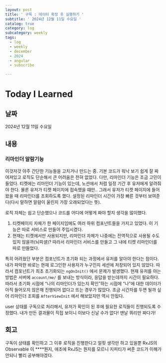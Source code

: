 ```yaml
---
layout: post
title: ' 구독 : 데이터 확정 후 실행하기 '
subtitle: ' 2024년 12월 11일 수요일 '
catalog: true
category: log
subcategory: weekly
tags:
  - log
  - weekly
  - december
  - 2024
  - angular
  - subscribe

---
```


# Today I Learned

## 날짜

2024년 12월 11일 수요일

## 내용

### 리마인더 알람기능

 이것저것 아주 간단한 기능들을 고치거나 만드는 중. 기본 코드가 워낙 보기 쉽게 잘 짜여져있고 로직도 단순해서 큰 어려움은 전혀 없었다. 다만, 리마인더 기능은 조금 고민이 들었다. 티켓에는 리마인더 기능이 있는데, 노션에서 처럼 일정 기간 후 유저에게 알려줘야 한다. 물론 유저가 티켓 페이지에 접속했을 떄만.. 그래서 유저가 티켓 페이지에 들어왔을 때 리마인더를 조회하도록 했다. 설정된 리마인더 시간이 가장 빠른 것부터 보여준다(다시 말하면 알람이 울린지 가장 오래되었다는 뜻).

 로직 자체는 쉽고 단순했으나 코드를 어디에 어떻게 짜야 할지 생각을 많이했다. 

1. 티켓페이지 자체가 한 페이지임에도 여러 하위 컴포넌트들을 가지고 있었다. 이 기능은 따로 서비스로 만들어 주입시켰다.
2. 현재는 티켓에서만 사용되지만, 리마인더 자체가 나중에는 전역적으로 사용될 수도 있지 않을까(뇌피셜)? 따라서 리마인더 서비스를 만들고 그 내에 티켓 리마인더를 따로 만들었다.

특히 어려웠던 부분은 컴포넌트가 초기화 되는 과정에서 유저를 알아야 한다는 점이다. 내가 파악한 바로는 현재 로그인한 사용자가 누구인지 세션에 저장되어 있지 않았다. 따라서 컴포넌트가 최초 초기화되는 `ngOnInit()` 에서 문제가 발생했다. 현재 유저를 아는 방법은 서버에 `account/me/` 를 보내는 방식이라, 응답을 받는데까지 시간이 필요하다. 따라서 초기화 시점에 “나의 리마인더가 있는지 확인”하는 시점에 “나”에 대한 데이터가 아직 들어오지 않은채 진행되어 없다고 뜨는 경우가 많았다. 조금 시간차를 두면 될까 싶어 리마인더 조회를 `AfterViewInit` 에서 해보았지만 역시 안됬다.

 user 상태를 구독으로 처리해서, 유저가 확인이 된 후에 필요한 로직들이 진행되도록 수정했다. 내가 만든 결과물이 직접 보이니 이보다 신날 수가 없다! 맨날 쿼리만 짜다가!

## 회고

구독이 상태를 확인하고 그 이후 로직을 진행한다고 얼핏 생각만 하고 있을뿐 RxJS의 Observable 이 ****뭔지, 애초에 RxJS는 뭔지를 모르니 지피티가 써준 코드가 이해가 안되니 빨리 공부해야겠다.